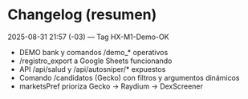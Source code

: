 # Changelog (resumen)

2025-08-31 21:57 (-03) — Tag HX-M1-Demo-OK
- DEMO bank y comandos /demo_* operativos
- /registro_export a Google Sheets funcionando
- API /api/salud y /api/autosniper/* expuestos
- Comando /candidatos (Gecko) con filtros y argumentos dinámicos
- marketsPref prioriza Gecko → Raydium → DexScreener
